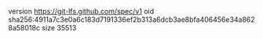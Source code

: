 version https://git-lfs.github.com/spec/v1
oid sha256:4911a7c3e0a6c183d7191336ef2b313a6dcb3ae8bfa406456e34a8628a58018c
size 35513
